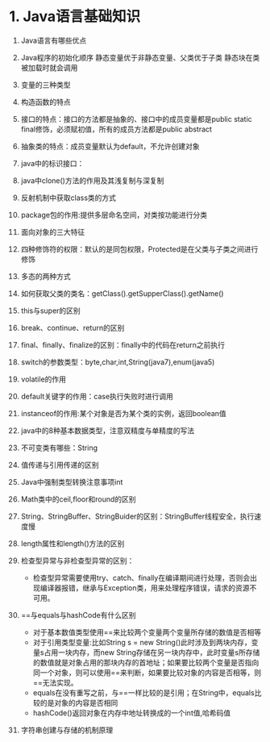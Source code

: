 
# 1. Java语言基础知识
1. Java语言有哪些优点
2. Java程序的初始化顺序
    静态变量优于非静态变量、父类优于子类
    静态块在类被加载时就会调用
3. 变量的三种类型
4. 构造函数的特点
5. 接口的特点：接口的方法都是抽象的、接口中的成员变量都是public static final修饰，必须赋初值，所有的成员方法都是public abstract
6. 抽象类的特点：成员变量默认为default，不允许创建对象
7. java中的标识接口：
8. java中clone()方法的作用及其浅复制与深复制
9. 反射机制中获取class类的方式
10. package包的作用:提供多层命名空间，对类按功能进行分类
11. 面向对象的三大特征
12. 四种修饰符的权限：默认的是同包权限，Protected是在父类与子类之间进行修饰
13. 多态的两种方式
14. 如何获取父类的类名：getClass().getSupperClass().getName()
15. this与super的区别
16. break、continue、return的区别
17. final、finally、finalize的区别：finally中的代码在return之前执行
18. switch的参数类型：byte,char,int,String(java7),enum(java5)
19. volatile的作用
20. default关键字的作用：case执行失败时进行调用
21. instanceof的作用:某个对象是否为某个类的实例，返回boolean值
22. java中的8种基本数据类型，注意双精度与单精度的写法
23. 不可变类有哪些：String
24. 值传递与引用传递的区别
25. Java中强制类型转换注意事项int
26. Math类中的ceil,floor和round的区别
27. String、StringBuffer、StringBuider的区别：StringBuffer线程安全，执行速度慢
28. length属性和length()方法的区别
29. 检查型异常与非检查型异常的区别：
    * 检查型异常需要使用try、catch、finally在编译期间进行处理，否则会出现编译器报错，继承与Exception类，用来处理程序错误，请求的资源不可用。

30. ==与equals与hashCode有什么区别
    * 对于基本数值类型使用==来比较两个变量两个变量所存储的数值是否相等
    * 对于引用类型变量:比如String s = new String()此时涉及到两块内存，变量s占用一块内存，而new String存储在另一块内存中，此时变量s所存储的数值就是对象占用的那块内存的首地址；如果要比较两个变量是否指向同一个对象，则可以使用==来判断，如果要比较对象的内容是否相等，则==无法实现。
    * equals在没有重写之前，与==一样比较的是引用；在String中，equals比较的是对象的内容是否相同
    * hashCode()返回对象在内存中地址转换成的一个int值,哈希码值
31. 字符串创建与存储的机制原理




  